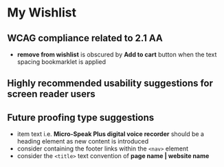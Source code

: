 # My Wishlist
## WCAG compliance related to 2.1 AA
- **remove from wishlist** is obscured by **Add to cart** button when the text spacing bookmarklet is applied
## Highly recommended usability suggestions for screen reader users
## Future proofing type suggestions
- item text i.e. **Micro-Speak Plus digital voice recorder** should be a heading element as new content is introduced
- consider containing the footer links within the `<nav>` element
- consider the `<title>` text convention of **page name | website name**
